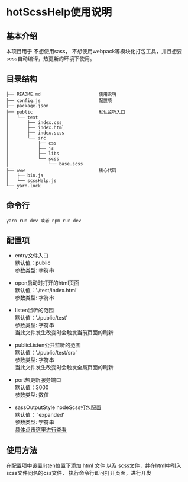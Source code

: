 # hotScssHelp使用说明
## 基本介绍
本项目用于 不想使用sass， 不想使用webpack等模块化打包工具，并且想要scss自动编译，热更新的环境下使用。

## 目录结构

	├── README.md                      使用说明
	├── config.js                      配置项
	├── package.json
	├── public                         默认监听入口
	│   └── test
	│       ├── index.css
	│       ├── index.html
	│       ├── index.scss
	│       └── src
	│           ├── css
	│           ├── js
	│           ├── libs
	│           └── scss
	│               └── base.scss
	├── www                            核心代码
	│   ├── bin.js
	│   └── scssHelp.js              
	└── yarn.lock

## 命令行

	yarn run dev 或者 npm run dev

## 配置项

+ entry文件入口<br>默认值：public<br> 参数类型: 字符串

+ open启动时打开的html页面<br>默认值：'./test/index.html'<br> 参数类型: 字符串

+ listen监听的范围<br>默认值：'./public/test'<br> 参数类型: 字符串<br> 当此文件发生改变时会触发当前页面的刷新

+ publicListen公共监听的范围<br>默认值：'./public/test/src'<br> 参数类型: 字符串<br> 当此文件发生改变时会触发全局页面的刷新

+ port热更新服务端口<br>默认值：3000<br> 参数类型: 数值

+ sassOutputStyle nodeScss打包配置<br> 默认值： 'expanded' <br> 参数类型: 字符串 <br> <a href="https://www.npmjs.com/package/node-sass">具体点击这里进行查看</a>

## 使用方法
在配置项中设置listen位置下添加 html 文件 以及 scss文件，并在html中引入scss文件同名的css文件， 执行命令行即可打开页面，进行开发

